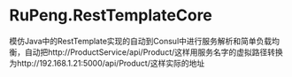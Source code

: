 # RuPeng.RestTemplateCore

模仿Java中的RestTemplate实现的自动到Consul中进行服务解析和简单负载均衡，自动把http://ProductService/api/Product/这样用服务名字的虚拟路径转换为http://192.168.1.21:5000/api/Product/这样实际的地址
